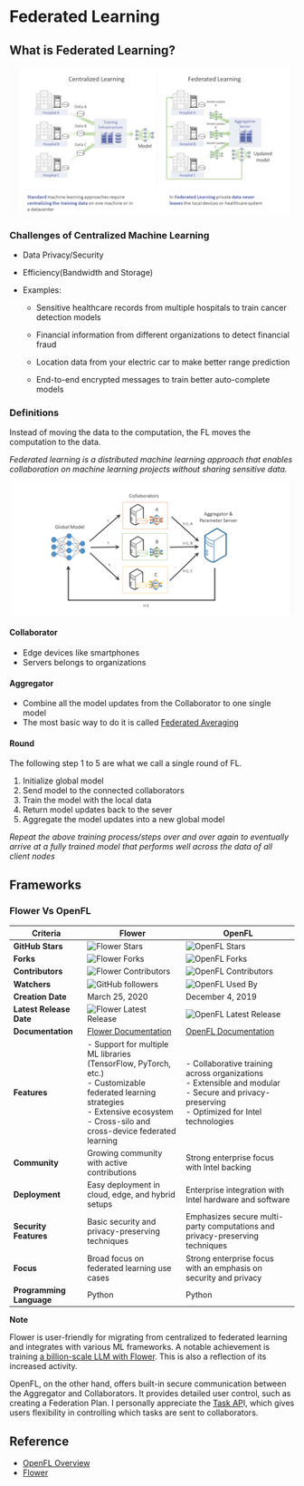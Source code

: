 # Federated Learning

## What is Federated Learning?

![alt text](./asset/image.png)

### Challenges of Centralized Machine Learning

- Data Privacy/Security

- Efficiency(Bandwidth and Storage)

- Examples:

  - Sensitive healthcare records from multiple hospitals to train cancer detection models

  - Financial information from different organizations to detect financial fraud

  - Location data from your electric car to make better range prediction

  - End-to-end encrypted messages to train better auto-complete models

### Definitions

Instead of moving the data to the computation, the FL moves the computation to the data.

*Federated learning is a distributed machine learning approach that enables collaboration on machine learning projects without sharing sensitive data.*

![alt text](./asset/fl.png)

#### Collaborator

- Edge devices like smartphones
- Servers belongs to organizations

#### Aggregator

- Combine all the model updates from the Collaborator to one single model
- The most basic way to do it is called [Federated Averaging](https://arxiv.org/abs/1602.05629)

#### Round

The following step 1 to 5 are what we call a single round of FL. 

1. Initialize global model
2. Send model to the connected collaborators
3. Train the model with the local data
4. Return model updates back to the sever
5. Aggregate the model updates into a new global model

*Repeat the above training process/steps over and over again to eventually arrive at a fully trained model that performs well across the data of all client nodes*

## Frameworks

### Flower Vs OpenFL

| Criteria              | Flower                                             | OpenFL                                             |
|-----------------------|----------------------------------------------------|----------------------------------------------------|
| **GitHub Stars**      | ![Flower Stars](https://img.shields.io/github/stars/adap/flower?style=social) | ![OpenFL Stars](https://img.shields.io/github/stars/intel/openfl?style=social) |
| **Forks**             | ![Flower Forks](https://img.shields.io/github/forks/adap/flower) | ![OpenFL Forks](https://img.shields.io/github/forks/intel/openfl) |
| **Contributors**      | ![Flower Contributors](https://img.shields.io/github/contributors/adap/flower) | ![OpenFL Contributors](https://img.shields.io/github/contributors/intel/openfl) |
| **Watchers**           | ![GitHub followers](https://img.shields.io/github/watchers/adap/flower) | ![OpenFL Used By](https://img.shields.io/github/watchers/intel/openfl) |
| **Creation Date**     | March 25, 2020                                     | December 4, 2019                                   |
| **Latest Release Date** | ![Flower Latest Release](https://img.shields.io/github/release-date/adap/flower) | ![OpenFL Latest Release](https://img.shields.io/github/release-date/intel/openfl) |
| **Documentation**     | [Flower Documentation](https://flower.dev/docs/)   | [OpenFL Documentation](https://openfl.readthedocs.io/) |
| **Features**          | - Support for multiple ML libraries (TensorFlow, PyTorch, etc.)<br> - Customizable federated learning strategies<br> - Extensive ecosystem<br> - Cross-silo and cross-device federated learning | - Collaborative training across organizations<br> - Extensible and modular<br> - Secure and privacy-preserving<br> - Optimized for Intel technologies |
| **Community**         | Growing community with active contributions        | Strong enterprise focus with Intel backing         |
| **Deployment**        | Easy deployment in cloud, edge, and hybrid setups  | Enterprise integration with Intel hardware and software |
| **Security Features** | Basic security and privacy-preserving techniques   | Emphasizes secure multi-party computations and privacy-preserving techniques |
| **Focus**             | Broad focus on federated learning use cases        | Strong enterprise focus with an emphasis on security and privacy |
| **Programming Language** | Python                                            | Python                                             |

**Note**

Flower is user-friendly for migrating from centralized to federated learning and integrates with various ML frameworks. A notable achievement is training [a billion-scale LLM with Flower](https://arxiv.org/html/2405.10853v1). This is also a reflection of its increased activity.

OpenFL, on the other hand, offers built-in secure communication between the Aggregator and Collaborators. It provides detailed user control, such as creating a Federation Plan. I personally appreciate the [Task AP](https://openfl.readthedocs.io/en/latest/about/features_index/taskrunner.html)I, which gives users flexibility in controlling which tasks are sent to collaborators.

## Reference

- [OpenFL Overview](https://openfl.readthedocs.io/en/latest/about/overview.html)
- [Flower](https://flower.ai/docs/framework/tutorial-series-what-is-federated-learning.html)